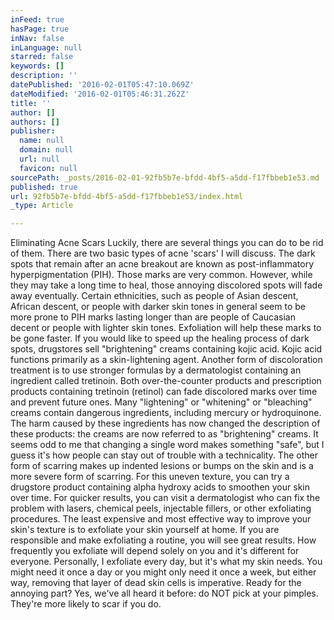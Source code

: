 ```yaml
---
inFeed: true
hasPage: true
inNav: false
inLanguage: null
starred: false
keywords: []
description: ''
datePublished: '2016-02-01T05:47:10.069Z'
dateModified: '2016-02-01T05:46:31.262Z'
title: ''
author: []
authors: []
publisher:
  name: null
  domain: null
  url: null
  favicon: null
sourcePath: _posts/2016-02-01-92fb5b7e-bfdd-4bf5-a5dd-f17fbbeb1e53.md
published: true
url: 92fb5b7e-bfdd-4bf5-a5dd-f17fbbeb1e53/index.html
_type: Article

---
```

Eliminating Acne Scars
Luckily, there are several things you can do to be rid of them. There are two basic types of acne 'scars' I will discuss. The dark spots that remain after an acne breakout are known as post-inflammatory hyperpigmentation (PIH). Those marks are very common. However, while they may take a long time to heal, those annoying discolored spots will fade away eventually. Certain ethnicities, such as people of Asian descent, African descent, or people with darker skin tones in general seem to be more prone to PIH marks lasting longer than are people of Caucasian decent or people with lighter skin tones. Exfoliation will help these marks to be gone faster. If you would like to speed up the healing process of dark spots, drugstores sell "brightening" creams containing kojic acid. Kojic acid functions primarily as a skin-lightening agent. 
Another form of discoloration treatment is to use stronger formulas by a dermatologist containing an ingredient called tretinoin. Both over-the-counter products and prescription products containing tretinoin (retinol) can fade discolored marks over time and prevent future ones. 
Many "lightening" or "whitening" or "bleaching" creams contain dangerous ingredients, including mercury or hydroquinone. The harm caused by these ingredients has now changed the description of these products: the creams are now referred to as "brightening" creams. It seems odd to me that changing a single word makes something "safe", but I guess it's how people can stay out of trouble with a technicality. 
The other form of scarring makes up indented lesions or bumps on the skin and is a more severe form of scarring. For this uneven texture, you can try a drugstore product containing alpha hydroxy acids to smoothen your skin over time. For quicker results, you can visit a dermatologist who can fix the problem with lasers, chemical peels, injectable fillers, or other exfoliating procedures. 
The least expensive and most effective way to improve your skin's texture is to exfoliate your skin yourself at home. If you are responsible and make exfoliating a routine, you will see great results. How frequently you exfoliate will depend solely on you and it's different for everyone. Personally, I exfoliate every day, but it's what my skin needs. You might need it once a day or you might only need it once a week, but either way, removing that layer of dead skin cells is imperative. 
Ready for the annoying part? Yes, we've all heard it before: do NOT pick at your pimples. They're more likely to scar if you do.